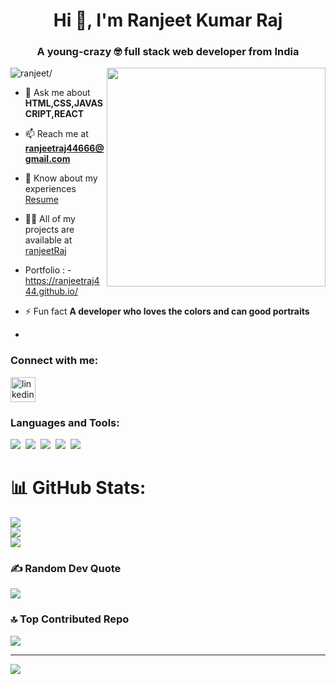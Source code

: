 <h1 align="center">Hi 👋, I'm Ranjeet Kumar Raj</h1>

<h3 align="center">A young-crazy 🤓 full stack web developer from India</h3>

<img align='right' src="https://miro.medium.com/max/1400/0*C-cPP9D2MIyeexAT.gif" width="350">

<p align="left"> <img src=https://komarev.com/ghpvc/?username=RanjeetRaj444 alt=ranjeet/> </p>

- 💬 Ask me about **HTML,CSS,JAVASCRIPT,REACT**

- 📫 Reach me at **ranjeetraj44666@gmail.com**

- 📄 Know about my experiences
  <a target="_blank" href="https://drive.google.com/file/d/1Bn83f4pF5kc2KfxQORTWRobrmevgFBfM/view?usp=sharing">Resume</a>

- 👨‍💻 All of my projects are available at [ranjeetRaj](https://github.com/RanjeetRaj444?tab=repositories)
- Portfolio : - https://ranjeetraj444.github.io/
- ⚡ Fun fact **A developer who loves the colors and can good portraits**
- 

<h3 align="left" >Connect with me:</h3>
<a href="https://www.linkedin.com/in/ranjeet-raj-19aa67256/"><img src='https://cdn.jsdelivr.net/npm/simple-icons@3.0.1/icons/linkedin.svg' alt='linkedin' height='40'></a>
<!-- <p align='left'>
  <a href="https://www.linkedin.com/in/ranjeet-raj-19aa67256/"><img src="https://img.shields.io/badge/linkedin-%230077B5.svg?&style=for-the-badge&logo=linkedin&logoColor=white" /></a>&nbsp;&nbsp;&nbsp;&nbsp;
  <a href="https://sanjeet.netlify.app/" target="blank" ><img src="https://img.shields.io/badge/portfolio-%23D14836.svg?&style=for-the-badge&logo=portfolio&logoColor=white" /></a>
</p> -->

<h3 align="left">Languages and Tools:</h3>
<p >
  <img src="https://img.shields.io/badge/html5%20-%23e34f26.svg?&style=for-the-badge&logo=html5&logoColor=white" />&nbsp;&nbsp;<img src="https://img.shields.io/badge/CSS3-1572B6?&style=for-the-badge&logo=css3&logoColor=white" />&nbsp;&nbsp;<img src="https://img.shields.io/badge/JavaScript-F7DF1E?style=for-the-badge&logo=javascript&logoColor=black" />&nbsp;&nbsp;<img src="https://img.shields.io/badge/React-20232A?style=for-the-badge&logo=react&logoColor=61DAFB" />&nbsp;&nbsp;<img src="https://img.shields.io/badge/Git-F7B500?style=for-the-badge&logo=git&logoColor=white" />
</p>







# 📊 GitHub Stats:
![](https://github-readme-stats.vercel.app/api?username=RanjeetRaj444&theme=dark&hide_border=false&include_all_commits=false&count_private=false)<br/>
![](https://github-readme-streak-stats.herokuapp.com/?user=RanjeetRaj444&theme=dark&hide_border=false)<br/>
![](https://github-readme-stats.vercel.app/api/top-langs/?username=RanjeetRaj444&theme=dark&hide_border=false&include_all_commits=false&count_private=false&layout=compact)

### ✍️ Random Dev Quote
![](https://quotes-github-readme.vercel.app/api?type=horizontal&theme=radical)

### 🔝 Top Contributed Repo
![](https://github-contributor-stats.vercel.app/api?username=RanjeetRaj444&limit=5&theme=dark&combine_all_yearly_contributions=true)

---
[![](https://visitcount.itsvg.in/api?id=RanjeetRaj444&icon=0&color=0)](https://visitcount.itsvg.in)

<!-- Proudly created with GPRM ( https://gprm.itsvg.in ) -->
